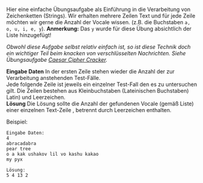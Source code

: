 Hier eine einfache Übungsaufgabe als Einführung in die Verarbeitung von Zeichenketten (Strings). Wir erhalten mehrere Zeilen Text und für jede Zeile möchten wir gerne die Anzahl der Vocale wissen. (z.B. die Buchstaben  `a, o, u, i, e, y`). **Anmerkung:** Das `y` wurde für diese Übung absichtlich der Liste hinzugefügt!

*Obwohl diese Aufgabe selbst relativ einfach ist, so ist diese Technik doch ein wichtiger Teil beim knacken von verschlüsselten Nachrichten. Siehe Übungsaufgabe [Caesar Cipher Cracker](./caesar-cipher-cracker).*

**Eingabe Daten** In der ersten Zeile stehen wieder die Anzahl der zur Verarbeitung anstehenden Test-Fälle.  
Jede folgende Zeile ist jeweils ein einzelner Test-Fall den es zu untersuchen gilt. 
Die Zeilen bestehen aus Kleinbuchstaben (Lateinischen Buchstaben) Latin) und Leerzeichen.  
**Lösung** Die Lösung sollte die Anzahl der gefundenen Vocale (gemäß Liste) einer einzelnen Text-Zeile , betrennt durch Leerzeichen enthalten. 

Beispiel:

    Eingabe Daten:
	4
	abracadabra
	pear tree
	o a kak ushakov lil vo kashu kakao
	my pyx
	
	Lösung:
	5 4 13 2
